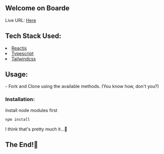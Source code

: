 ## Welcome on Boarde
<p>Live URL: <a href="https://boarde.netlify.app/">Here</a></p>

<h2>Tech Stack Used:</h2>
<u>
  <li>Reactjs</li>
  <li>Typescript</li>
  <li>Tailwindcss</li>
</u>

<h2>Usage:</h2>
- Fork and Clone using the available methods. (You know how, don't you?)

<h3>Installation:</h3>
Install node modules first

```js
npm install
```

<p>I think that's pretty much it...🤔</p>

<h2>
  The End!🎉
</h2>
